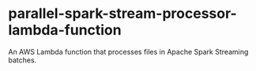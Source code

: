 # parallel-spark-stream-processor-lambda-function
An AWS Lambda function that processes files in Apache Spark Streaming batches.
